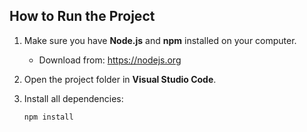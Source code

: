 ## How to Run the Project

1. Make sure you have **Node.js** and **npm** installed on your computer.  
   - Download from: https://nodejs.org

2. Open the project folder in **Visual Studio Code**.

3. Install all dependencies:
   ```bash
   npm install

